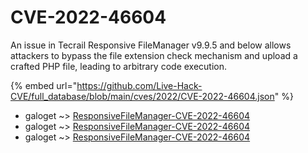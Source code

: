 # CVE-2022-46604

An issue in Tecrail Responsive FileManager v9.9.5 and below allows attackers to bypass the file extension check mechanism and upload a crafted PHP file, leading to arbitrary code execution.

{% embed url="https://github.com/Live-Hack-CVE/full_database/blob/main/cves/2022/CVE-2022-46604.json" %}


* galoget ~> [ResponsiveFileManager-CVE-2022-46604](https://www.alice-snow.ru/2022/database/cve-2022-46604/responsivefilemanager-cve-2022-46604-galoget)
* galoget ~> [ResponsiveFileManager-CVE-2022-46604](https://www.alice-snow.ru/2022/database/cve-2022-46604/responsivefilemanager-cve-2022-46604-galoget)
* galoget ~> [ResponsiveFileManager-CVE-2022-46604](https://www.alice-snow.ru/2022/database/cve-2022-46604/responsivefilemanager-cve-2022-46604-galoget)